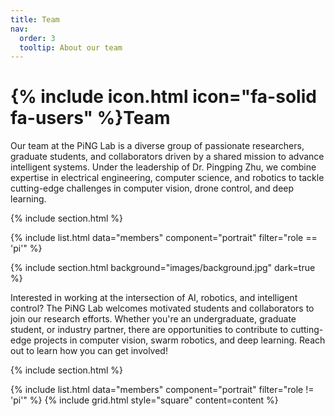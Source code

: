 ```yaml
---
title: Team
nav:
  order: 3
  tooltip: About our team
---
```


# {% include icon.html icon="fa-solid fa-users" %}Team

Our team at the PiNG Lab is a diverse group of passionate researchers, graduate students, and collaborators driven by a shared mission to advance intelligent systems. Under the leadership of Dr. Pingping Zhu, we combine expertise in electrical engineering, computer science, and robotics to tackle cutting-edge challenges in computer vision, drone control, and deep learning.

{% include section.html %}

{% include list.html data="members" component="portrait" filter="role == 'pi'" %}


{% include section.html background="images/background.jpg" dark=true %}

Interested in working at the intersection of AI, robotics, and intelligent control? The PiNG Lab welcomes motivated students and collaborators to join our research efforts. Whether you're an undergraduate, graduate student, or industry partner, there are opportunities to contribute to cutting-edge projects in computer vision, swarm robotics, and deep learning. Reach out to learn how you can get involved!

{% include section.html %}

<!-- {% capture content %}

{% include figure.html image="images/zhu_pingping.jpg" %}
{% include figure.html image="images/james_gao.jpg" %}
{% include figure.html image="images/ben_taylor.jpg" %}

{% endcapture %} -->


{% include list.html data="members" component="portrait" filter="role != 'pi'" %}
{% include grid.html style="square" content=content %}
